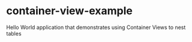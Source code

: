 container-view-example
======================

Hello World application that demonstrates using Container Views to nest tables
